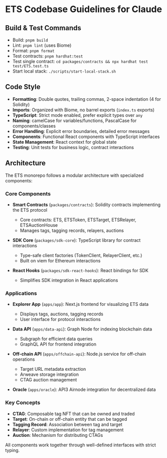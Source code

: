 # ETS Codebase Guidelines for Claude

## Build & Test Commands
- Build: `pnpm build`
- Lint: `pnpm lint` (uses Biome)
- Format: `pnpm format`
- Test contracts: `pnpm hardhat:test`
- Test single contract: `cd packages/contracts && npx hardhat test test/ETS.test.ts`
- Start local stack: `./scripts/start-local-stack.sh`

## Code Style
- **Formatting**: Double quotes, trailing commas, 2-space indentation (4 for Solidity)
- **Imports**: Organized with Biome, no barrel exports (`index.ts` exports)
- **TypeScript**: Strict mode enabled, prefer explicit types over `any`
- **Naming**: camelCase for variables/functions, PascalCase for components/classes
- **Error Handling**: Explicit error boundaries, detailed error messages
- **Components**: Functional React components with TypeScript interfaces
- **State Management**: React context for global state
- **Testing**: Unit tests for business logic, contract interactions

## Architecture
The ETS monorepo follows a modular architecture with specialized components:

### Core Components
- **Smart Contracts** (`packages/contracts`): Solidity contracts implementing the ETS protocol
  - Core contracts: ETS, ETSToken, ETSTarget, ETSRelayer, ETSAuctionHouse
  - Manages tags, tagging records, relayers, auctions

- **SDK Core** (`packages/sdk-core`): TypeScript library for contract interactions
  - Type-safe client factories (TokenClient, RelayerClient, etc.)
  - Built on viem for Ethereum interactions

- **React Hooks** (`packages/sdk-react-hooks`): React bindings for SDK
  - Simplifies SDK integration in React applications

### Applications
- **Explorer App** (`apps/app`): Next.js frontend for visualizing ETS data
  - Displays tags, auctions, tagging records
  - User interface for protocol interactions

- **Data API** (`apps/data-api`): Graph Node for indexing blockchain data
  - Subgraph for efficient data queries
  - GraphQL API for frontend integration

- **Off-chain API** (`apps/offchain-api`): Node.js service for off-chain operations
  - Target URL metadata extraction
  - Arweave storage integration
  - CTAG auction management

- **Oracle** (`apps/oracle`): API3 Airnode integration for decentralized data

### Key Concepts
- **CTAG**: Composable tag NFT that can be owned and traded
- **Target**: On-chain or off-chain entity that can be tagged
- **Tagging Record**: Association between tag and target
- **Relayer**: Custom implementation for tag management
- **Auction**: Mechanism for distributing CTAGs

All components work together through well-defined interfaces with strict typing.